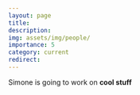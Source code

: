 ```yaml
---
layout: page
title: 
description: 
img: assets/img/people/
importance: 5
category: current
redirect: 
---
```


Simone is going to work on **cool stuff**
